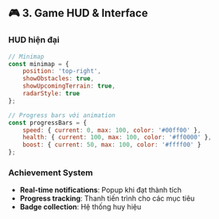 ## 🎮 **3. Game HUD & Interface**

### HUD hiện đại
```javascript
// Minimap
const minimap = {
    position: 'top-right',
    showObstacles: true,
    showUpcomingTerrain: true,
    radarStyle: true
};

// Progress bars với animation
const progressBars = {
    speed: { current: 0, max: 100, color: '#00ff00' },
    health: { current: 100, max: 100, color: '#ff0000' },
    boost: { current: 50, max: 100, color: '#ffff00' }
};
```

### Achievement System
- **Real-time notifications**: Popup khi đạt thành tích
- **Progress tracking**: Thanh tiến trình cho các mục tiêu
- **Badge collection**: Hệ thống huy hiệu
